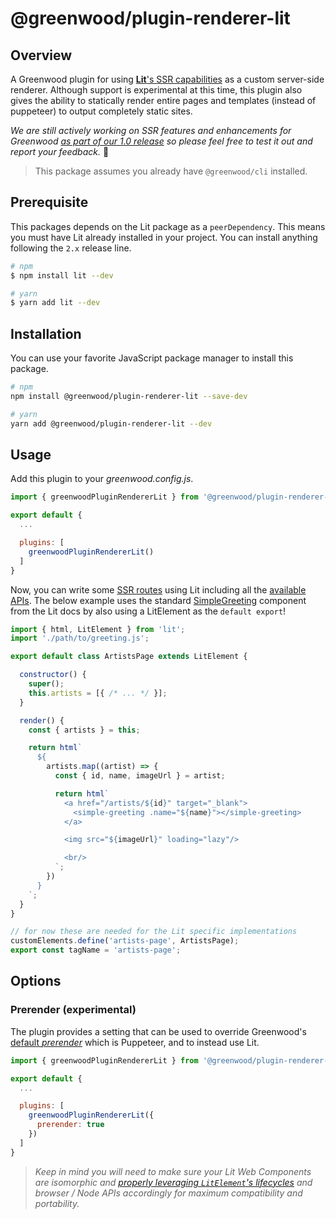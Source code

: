 # @greenwood/plugin-renderer-lit

## Overview

A Greenwood plugin for using [**Lit**'s SSR capabilities](https://github.com/lit/lit/tree/main/packages/labs/ssr) as a custom server-side renderer.  Although support is experimental at this time, this plugin also gives the ability to statically render entire pages and templates (instead of puppeteer) to output completely static sites.

_We are still actively working on SSR features and enhancements for Greenwood [as part of our 1.0 release](https://github.com/ProjectEvergreen/greenwood/issues?q=is%3Aissue+is%3Aopen+label%3Assr+milestone%3A1.0) so please feel free to test it out and report your feedback._  🙏

> This package assumes you already have `@greenwood/cli` installed.


## Prerequisite

This packages depends on the Lit package as a `peerDependency`.  This means you must have Lit already installed in your project.  You can install anything following the `2.x` release line.

```sh
# npm
$ npm install lit --dev

# yarn
$ yarn add lit --dev
```

## Installation

You can use your favorite JavaScript package manager to install this package.

```bash
# npm
npm install @greenwood/plugin-renderer-lit --save-dev

# yarn
yarn add @greenwood/plugin-renderer-lit --dev
```

## Usage
Add this plugin to your _greenwood.config.js_.

```javascript
import { greenwoodPluginRendererLit } from '@greenwood/plugin-renderer-lit';

export default {
  ...

  plugins: [
    greenwoodPluginRendererLit()
  ]
}
```

Now, you can write some [SSR routes](/docs/server-rendering/) using Lit including all the [available APIs](docs/server-rendering/#api).  The below example uses the standard [SimpleGreeting](https://lit.dev/playground/) component from the Lit docs by also using a LitElement as the `default export`!
```js
import { html, LitElement } from 'lit';
import './path/to/greeting.js';

export default class ArtistsPage extends LitElement {

  constructor() {
    super();
    this.artists = [{ /* ... */ }];
  }

  render() {
    const { artists } = this;

    return html`
      ${
        artists.map((artist) => {
          const { id, name, imageUrl } = artist;

          return html`
            <a href="/artists/${id}" target="_blank">
              <simple-greeting .name="${name}"></simple-greeting>
            </a>

            <img src="${imageUrl}" loading="lazy"/>

            <br/>
          `;
        })
      }
    `;
  }
}

// for now these are needed for the Lit specific implementations
customElements.define('artists-page', ArtistsPage);
export const tagName = 'artists-page';
```

## Options

### Prerender (experimental)

The plugin provides a setting that can be used to override Greenwood's [default _prerender_](/docs/configuration/#prerender) which is Puppeteer, and to instead use Lit.

```javascript
import { greenwoodPluginRendererLit } from '@greenwood/plugin-renderer-lit';

export default {
  ...

  plugins: [
    greenwoodPluginRendererLit({
      prerender: true
    })
  ]
}
```

> _Keep in mind you will need to make sure your Lit Web Components are isomorphic and [properly leveraging `LitElement`'s lifecycles](https://github.com/lit/lit/tree/main/packages/labs/ssr#notes-and-limitations) and browser / Node APIs accordingly for maximum compatibility and portability._